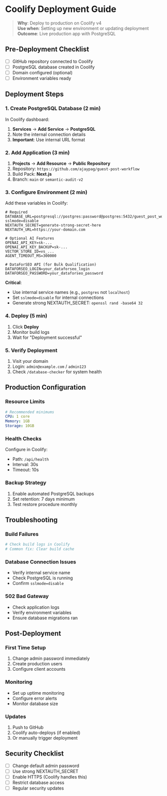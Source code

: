 # Coolify Deployment Guide

> **Why**: Deploy to production on Coolify v4  
> **Use when**: Setting up new environment or updating deployment  
> **Outcome**: Live production app with PostgreSQL

## Pre-Deployment Checklist

- [ ] GitHub repository connected to Coolify
- [ ] PostgreSQL database created in Coolify
- [ ] Domain configured (optional)
- [ ] Environment variables ready

## Deployment Steps

### 1. Create PostgreSQL Database (2 min)

In Coolify dashboard:
1. **Services** → **Add Service** → **PostgreSQL**
2. Note the internal connection details
3. **Important**: Use internal URL format

### 2. Add Application (3 min)

1. **Projects** → **Add Resource** → **Public Repository**
2. Repository: `https://github.com/ajaypag/guest-post-workflow`
3. Build Pack: **Next.js**
4. Branch: `main` or `semantic-audit-v2`

### 3. Configure Environment (2 min)

Add these variables in Coolify:

```env
# Required
DATABASE_URL=postgresql://postgres:password@postgres:5432/guest_post_workflow?sslmode=disable
NEXTAUTH_SECRET=generate-strong-secret-here
NEXTAUTH_URL=https://your-domain.com

# Optional AI Features
OPENAI_API_KEY=sk-...
OPENAI_API_KEY_BACKUP=sk-...
VECTOR_STORE_ID=vs_...
AGENT_TIMEOUT_MS=300000

# DataForSEO API (for Bulk Qualification)
DATAFORSEO_LOGIN=your_dataforseo_login
DATAFORSEO_PASSWORD=your_dataforseo_password
```

**Critical**: 
- Use internal service names (e.g., `postgres` not `localhost`)
- Set `sslmode=disable` for internal connections
- Generate strong NEXTAUTH_SECRET: `openssl rand -base64 32`

### 4. Deploy (5 min)

1. Click **Deploy**
2. Monitor build logs
3. Wait for "Deployment successful"

### 5. Verify Deployment

1. Visit your domain
2. Login: `admin@example.com` / `admin123`
3. Check `/database-checker` for system health

## Production Configuration

### Resource Limits
```yaml
# Recommended minimums
CPU: 1 core
Memory: 1GB
Storage: 10GB
```

### Health Checks
Configure in Coolify:
- Path: `/api/health`
- Interval: 30s
- Timeout: 10s

### Backup Strategy
1. Enable automated PostgreSQL backups
2. Set retention: 7 days minimum
3. Test restore procedure monthly

## Troubleshooting

### Build Failures
```bash
# Check build logs in Coolify
# Common fix: Clear build cache
```

### Database Connection Issues
- Verify internal service name
- Check PostgreSQL is running
- Confirm `sslmode=disable`

### 502 Bad Gateway
- Check application logs
- Verify environment variables
- Ensure database migrations ran

## Post-Deployment

### First Time Setup
1. Change admin password immediately
2. Create production users
3. Configure client accounts

### Monitoring
- Set up uptime monitoring
- Configure error alerts
- Monitor database size

### Updates
1. Push to GitHub
2. Coolify auto-deploys (if enabled)
3. Or manually trigger deployment

## Security Checklist

- [ ] Change default admin password
- [ ] Use strong NEXTAUTH_SECRET
- [ ] Enable HTTPS (Coolify handles this)
- [ ] Restrict database access
- [ ] Regular security updates